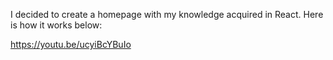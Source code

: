 I decided to create a homepage with my knowledge acquired in React. Here is how it works below:

https://youtu.be/ucyiBcYBuIo
